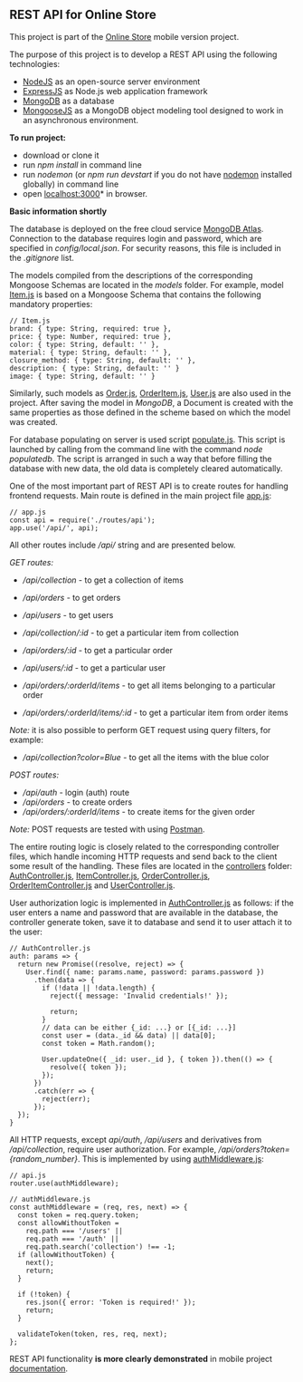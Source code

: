 ## REST API for Online Store

This project is part of the [Online Store](https://github.com/sudexp/mobile-project) mobile version project.  

The purpose of this project is to develop a REST API using the following technologies:  

- [NodeJS](https://nodejs.org/en/) as an open-source server environment  
- [ExpressJS](https://expressjs.com/) as Node.js web application framework  
- [MongoDB](https://www.mongodb.com/) as a database  
- [MongooseJS](https://mongoosejs.com/) as a MongoDB object modeling tool designed to work in an asynchronous environment.  

**To run project:**  

- download or clone it  
- run *npm install* in command line  
- run *nodemon* (or *npm run devstart* if you do not have [nodemon](https://www.npmjs.com/package/nodemon) installed globally) in command line   
- open [localhost:3000](http://localhost:3000/api/)* in browser.  

**Basic information shortly**  

The database is deployed on the free cloud service [MongoDB Atlas](https://www.mongodb.com/cloud). Connection to the database requires login and password, which are specified in *config/local.json*. For security reasons, this file is included in the *.gitignore* list.  

The models compiled from the descriptions of the corresponding Mongoose Schemas are located in the *models* folder. For example, model [Item.js](models/item.js) is based on a Mongoose Schema that contains the following mandatory properties:  
```
// Item.js
brand: { type: String, required: true },
price: { type: Number, required: true },
color: { type: String, default: '' },
material: { type: String, default: '' },
closure_method: { type: String, default: '' },
description: { type: String, default: '' }
image: { type: String, default: '' }
```

Similarly, such models as [Order.js](models/Order.js), [OrderItem.js](models/OrderItem.js), [User.js](models/User.js) are also used in the project. After saving the model in *MongoDB*, a Document is created with the same properties as those defined in the scheme based on which the model was created.  

For database populating on server is used script [populate.js](populatedb.js). This script is launched by calling from the command line with the command *node populatedb*. The script is arranged in such a way that before filling the database with new data, the old data is completely cleared automatically.  

One of the most important part of REST API is to create routes for handling frontend requests. Main route is defined in the main project file [app.js](app.js):  
```
// app.js
const api = require('./routes/api');
app.use('/api/', api);
```

All other routes include */api/* string and are presented below.  

*GET routes:*  
- */api/collection* - to get a collection of items  
- */api/orders* - to get orders  
- */api/users* - to get users  

- */api/collection/:id* - to get a particular item from collection  
- */api/orders/:id* - to get a particular order  
- */api/users/:id* - to get a particular user  

- */api/orders/:orderId/items* - to get all items belonging to a particular order  
- */api/orders/:orderId/items/:id* - to get a particular item from order items  

*Note:* it is also possible to perform GET request using query filters, for example:
- */api/collection?color=Blue*  - to get all the items with the blue color  

*POST routes:*  
- */api/auth* - login (auth) route  
- */api/orders* - to create orders  
- */api/orders/:orderId/items* - to create items for the given order  

*Note:* POST requests are tested with using [Postman](https://www.getpostman.com/).

The entire routing logic is closely related to the corresponding controller files, which handle incoming HTTP requests and send back to the client some result of the handling. These files are located in the [controllers](controllers) folder: [AuthController.js](controllers/AuthController.js), [ItemController.js](controllers/ItemController.js), [OrderController.js](controllers/OrderController.js), [OrderItemController.js](controllers/OrderItemController.js) and [UserController.js](controllers/UserController.js).  

User authorization logic is implemented in [AuthController.js](controllers/AuthController.js) as follows: if the user enters a name and password that are available in the database, the controller generate token, save it to database and send it to user attach it to the user:  
```
// AuthController.js
auth: params => {
  return new Promise((resolve, reject) => {
    User.find({ name: params.name, password: params.password })
      .then(data => {
        if (!data || !data.length) {
          reject({ message: 'Invalid credentials!' });

          return;
        }
        // data can be either {_id: ...} or [{_id: ...}]
        const user = (data._id && data) || data[0];
        const token = Math.random();

        User.updateOne({ _id: user._id }, { token }).then(() => {
          resolve({ token });
        });
      })
      .catch(err => {
        reject(err);
      });
  });
}
```

All HTTP requests, except *api/auth*, */api/users* and derivatives from */api/collection*, require user authorization. For example, */api/orders?token={random_number}*. This is implemented by using [authMiddleware.js](middlewares/authMiddleware.js):  
```
// api.js
router.use(authMiddleware);
```

```
// authMiddleware.js
const authMiddleware = (req, res, next) => {
  const token = req.query.token;
  const allowWithoutToken =
    req.path === '/users' ||
    req.path === '/auth' ||
    req.path.search('collection') !== -1;
  if (allowWithoutToken) {
    next();
    return;
  }

  if (!token) {
    res.json({ error: 'Token is required!' });
    return;
  }

  validateToken(token, res, req, next);
};
```

REST API functionality **is more clearly demonstrated** in mobile project [documentation](https://github.com/sudexp/mobile-project/blob/master/README.md).
